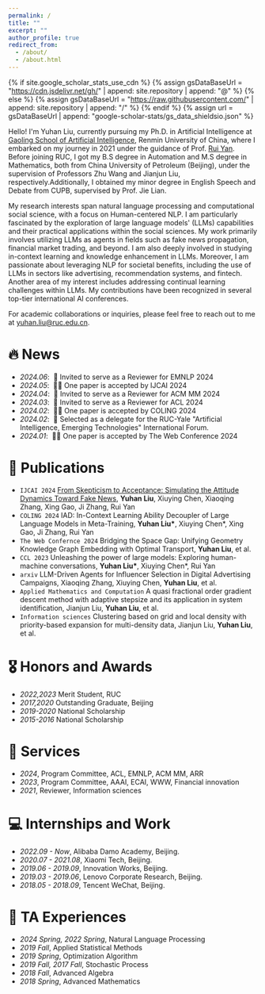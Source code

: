 ```yaml
---
permalink: /
title: ""
excerpt: ""
author_profile: true
redirect_from: 
  - /about/
  - /about.html
---
```


{% if site.google_scholar_stats_use_cdn %}
{% assign gsDataBaseUrl = "https://cdn.jsdelivr.net/gh/" | append: site.repository | append: "@" %}
{% else %}
{% assign gsDataBaseUrl = "https://raw.githubusercontent.com/" | append: site.repository | append: "/" %}
{% endif %}
{% assign url = gsDataBaseUrl | append: "google-scholar-stats/gs_data_shieldsio.json" %}

<span class='anchor' id='about-me'></span>
Hello! I'm Yuhan Liu, currently pursuing my Ph.D. in Artificial Intelligence at <a href="http://ai.ruc.edu.cn"> Gaoling School of Artificial Intelligence</a>, Renmin University of China, where I embarked on my journey in 2021 under the guidance of Prof. <a href="http://ai.ruc.edu.cn/english/GSAI_FACULTY/28026f7425324f61991c70d279372d13.htm">Rui Yan</a>. Before joining RUC, I got my B.S degree in Automation and M.S degree in Mathematics, both from China University of Petroleum (Beijing), under the supervision of Professors Zhu Wang and Jianjun Liu, respectively.Additionally, I obtained my minor degree in English Speech and Debate from CUPB, supervised by Prof. Jie Lian.

My research interests span natural language processing and computational social science, with a focus on Human-centered NLP. I am particularly fascinated by the exploration of large language models' (LLMs) capabilities and their practical applications within the social sciences. My work primarily involves utilizing LLMs as agents in fields such as fake news propagation, financial market trading, and beyond. I am also deeply involved in studying in-context learning and knowledge enhancement in LLMs. Moreover, I am passionate about leveraging NLP for societal benefits, including the use of LLMs in sectors like advertising, recommendation systems, and fintech. Another area of my interest includes addressing continual learning challenges within LLMs. My contributions have been recognized in several top-tier international AI conferences.

For academic collaborations or inquiries, please feel free to reach out to me at yuhan.liu@ruc.edu.cn.

# 🔥 News
- *2024.06*: &nbsp;🎉 Invited to serve as a Reviewer for EMNLP 2024
- *2024.05*: &nbsp;🎉🎉 One paper is accepted by IJCAI 2024 
- *2024.04*: &nbsp;🎉 Invited to serve as a Reviewer for ACM MM 2024
- *2024.03*: &nbsp;🎉 Invited to serve as a Reviewer for ACL 2024
- *2024.02*: &nbsp;🎉🎉 One paper is accepted by COLING 2024
- *2024.02*: &nbsp;🎉 Selected as a delegate for the RUC-Yale "Artificial Intelligence, Emerging Technologies" International Forum.
- *2024.01*: &nbsp;🎉🎉 One paper is accepted by The Web Conference 2024

# 📝 Publications 

- ``IJCAI 2024`` [From Skepticism to Acceptance: Simulating the Attitude Dynamics Toward Fake News](https://arxiv.org/abs/2403.09498), **Yuhan Liu**, Xiuying Chen, Xiaoqing Zhang, Xing Gao, Ji Zhang, Rui Yan
- ``COLING 2024`` IAD: In-Context Learning Ability Decoupler of Large Language Models in Meta-Training, **Yuhan Liu\***, Xiuying Chen*, Xing Gao, Ji Zhang, Rui Yan
- ``The Web Confernce 2024`` Bridging the Space Gap: Unifying Geometry Knowledge Graph Embedding with Optimal Transport, **Yuhan Liu**, et al.
- ``CCL 2023`` Unleashing the power of large models: Exploring human-machine conversations, **Yuhan Liu\***, Xiuying Chen*, Rui Yan
- ``arxiv`` LLM-Driven Agents for Influencer Selection in Digital Advertising Campaigns, Xiaoqing Zhang, Xiuying Chen, **Yuhan Liu**, et al.
- ``Applied Mathematics and Computation`` A quasi fractional order gradient descent method with adaptive stepsize and its
application in system identification, Jianjun Liu, **Yuhan Liu**, et al.
- ``Information sciences`` Clustering based on grid and local density with priority-based expansion for multi-density data, Jianjun Liu, **Yuhan Liu**, et al.

# 🎖 Honors and Awards
- *2022,2023* Merit Student, RUC
- *2017,2020* Outstanding Graduate, Beijing
- *2019-2020* National Scholarship
- *2015-2016* National Scholarship 

# 💬 Services
- *2024*, Program Committee, ACL, EMNLP, ACM MM, ARR
- *2023*, Program Committee, AAAI, ECAI, WWW, Financial innovation
- *2021*, Reviewer, Information sciences

# 💻 Internships and Work
- *2022.09 - Now*, Alibaba Damo Academy, Beijing.
- *2020.07 - 2021.08*, Xiaomi Tech, Beijing.
- *2019.06 - 2019.09*, Innovation Works, Beijing.
- *2019.03 - 2019.06*, Lenovo Corporate Research, Beijing.
- *2018.05 - 2018.09*, Tencent WeChat, Beijing.

# 📖 TA Experiences
- *2024 Spring, 2022 Spring*, Natural Language Processing
- *2019 Fall*, Applied Statistical Methods
- *2019 Spring*, Optimization Algorithm
- *2019 Fall, 2017 Fall*, Stochastic Process
- *2018 Fall*, Advanced Algebra
- *2018 Spring*, Advanced Mathematics

